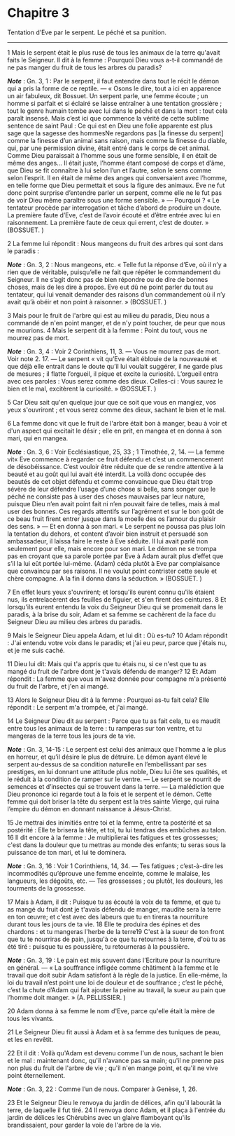 # Chapitre 3

Tentation d’Eve par le serpent.
Le péché et sa punition.

***

1 Mais le serpent était le plus rusé de tous les animaux de la terre qu'avait faits le Seigneur. Il dit à la femme : Pourquoi Dieu vous a-t-il commandé de ne pas manger du fruit de tous les arbres du paradis?

***Note*** :  Gn. 3, 1 : Par le serpent, il faut entendre dans tout le récit le démon qui a pris la forme de ce reptile. ― « Osons le dire, tout a ici en apparence un air fabuleux, dit Bossuet. Un serpent parle, une femme écoute ; un homme si parfait et si éclairé se laisse entraîner à une tentation grossière ; tout le genre humain tombe avec lui dans le péché et dans la mort : tout cela paraît insensé. Mais c’est ici que commence la vérité de cette sublime sentence de saint Paul : Ce qui est en Dieu une folie apparente est plus sage que la sagesse des hommesNe regardons pas [la finesse du serpent] comme la finesse d’un animal sans raison, mais comme la finesse du diable, qui, par une permission divine, était entré dans le corps de cet animal. Comme Dieu paraissait à l’homme sous une forme sensible, il en était de même des anges… Il était juste, l’homme étant composé de corps et d’âme, que Dieu se fit connaître à lui selon l’un et l’autre, selon le sens comme selon l’esprit. Il en était de même des anges qui
conversaient avec l’homme, en telle forme que Dieu permettait et sous la figure des animaux. Eve ne fut donc point surprise d’entendre parler un serpent, comme elle ne le fut pas de voir Dieu même paraître sous une forme sensible. » ― Pourquoi ? « Le tentateur procède par interrogation et tâche d’abord de produire un doute. La première faute d’Eve, c’est de l’avoir écouté et d’être entrée avec lui en raisonnement. La première faute de ceux qui errent, c’est de douter. » (BOSSUET. )


2 La femme lui répondit : Nous mangeons du fruit des arbres qui sont dans le paradis :

***Note*** :  Gn. 3, 2 : Nous mangeons, etc. « Telle fut la réponse d’Eve, où il n’y a rien que de véritable, puisqu’elle ne fait que répéter le commandement du Seigneur. Il ne s’agit donc pas de bien répondre ou de dire de bonnes choses, mais de les dire à propos. Eve eut dû ne point parler du tout au tentateur, qui lui venait demander des raisons d’un commandement où il n’y avait qu’à obéir et non point à raisonner. » (BOSSUET. )

3 Mais pour le fruit de l'arbre qui est au milieu du paradis, Dieu nous a commandé de n'en point manger, et de n'y point toucher, de peur que nous ne mourions. 4 Mais le serpent dit à la femme : Point du tout, vous ne mourrez pas de mort.

***Note*** :  Gn. 3, 4 : Voir 2 Corinthiens, 11, 3. ― Vous ne mourrez pas de mort. Voir note 2. 17. ― Le serpent « vit qu’Eve était éblouie de la nouveauté et que déjà elle entrait dans le doute qu’il lui voulait suggérer, il ne garde plus de mesures ; il flatte l’orgueil, il pique et excite la curiosité. L’orgueil entra avec ces paroles : Vous serez comme des dieux. Celles-ci : Vous saurez le bien et le mal, excitèrent la curiosité. » (BOSSUET. )

5 Car Dieu sait qu'en quelque jour que ce soit que vous en mangiez, vos yeux s'ouvriront ; et vous serez comme des dieux, sachant le bien et le mal.


6 La femme donc vit que le fruit de l'arbre était bon à manger, beau à voir et d'un aspect qui excitait le désir ; elle en prit, en mangea et en donna à son mari, qui en mangea.

***Note*** :  Gn. 3, 6 : Voir Ecclésiastique, 25, 33 ; 1 Timothée, 2, 14. ― La femme vit« Eve commence à regarder ce fruit défendu et c’est un commencement de désobéissance. C’est vouloir être réduite que de se rendre attentive à la beauté et au goût qui lui avait été interdit. La voilà donc occupée des beautés de cet objet défendu et comme convaincue que Dieu était trop sévère de leur défendre l’usage d’une chose si belle, sans songer que le péché ne consiste pas à user des choses mauvaises par leur nature, puisque Dieu n’en avait point fait ni n’en pouvait faire de telles, mais à mal user des bonnes. Ces regards attentifs sur l’agrément et sur le bon goût de ce beau fruit firent entrer jusque dans la moelle des os l’amour du plaisir des sens. » ― Et en donna à son mari. « Le serpent ne poussa pas plus loin la tentation du dehors, et content d’avoir bien instruit et persuadé son ambassadeur, il laissa faire le reste à Eve séduite. Il lui avait parlé non seulement pour elle, mais encore pour son mari. Le démon ne se
trompa pas en croyant que sa parole portée par Eve à Adam aurait plus d’effet que s’il la lui eût portée lui-même. (Adam) céda plutôt à Eve par complaisance que convaincu par ses raisons. Il ne voulut point contrister cette seule et chère compagne. A la fin il donna dans la séduction. » (BOSSUET. )


7 En effet leurs yeux s'ouvrirent; et lorsqu'ils eurent connu qu'ils étaient nus, ils entrelacèrent des feuilles de figuier, et s'en firent des ceintures. 8 Et lorsqu'ils eurent entendu la voix du Seigneur Dieu qui se promenait dans le paradis, à la brise du soir, Adam et sa femme se cachèrent de la face du Seigneur Dieu au milieu des arbres du paradis.


9 Mais le Seigneur Dieu appela Adam, et lui dit : Où es-tu? 10 Adam répondit : J'ai entendu votre voix dans le paradis; et j'ai eu peur, parce que j'étais nu, et je me suis caché.


11 Dieu lui dit: Mais qui t'a appris que tu étais nu, si ce n'est que tu as mangé du fruit de l'arbre dont je t'avais défendu de manger? 12 Et Adam répondit : La femme que vous m'avez donnée pour compagne m'a présenté du fruit de l'arbre, et j'en ai mangé.


13 Alors le Seigneur Dieu dit à la femme : Pourquoi as-tu fait cela? Elle répondit : Le serpent m'a trompée, et j'ai mangé.


14 Le Seigneur Dieu dit au serpent : Parce que tu as fait cela, tu es maudit entre tous les animaux de la terre : tu ramperas sur ton ventre, et tu mangeras de la terre tous les jours de ta vie.

***Note*** :  Gn. 3, 14-15 : Le serpent est celui des animaux que l’homme a le plus en horreur, et qu’il désire le plus de détruire. Le démon ayant élevé le serpent au-dessus de sa condition naturelle en l’embellissant par ses prestiges, en lui donnant une attitude plus noble, Dieu lui ôte ses qualités, et le réduit à la condition de ramper sur le ventre. ― Le serpent se nourrit de semences et d’insectes qui se trouvent dans la terre. ― La malédiction que Dieu prononce ici regarde tout à la fois et le serpent et le démon. Cette femme qui doit briser la tête du serpent est la très sainte Vierge, qui ruina l’empire du démon en donnant naissance à Jésus-Christ.

15 Je mettrai des inimitiés entre toi et la femme, entre ta postérité et sa postérité : Elle te brisera la tête, et toi, tu lui tendras des embûches au talon. 16 Il dit encore à la femme : Je multiplierai tes fatigues et tes grossesses; c'est dans la douleur que tu mettras au monde des enfants; tu seras sous la puissance de ton mari, et lui te dominera.

***Note*** :  Gn. 3, 16 : Voir 1 Corinthiens, 14, 34. ― Tes fatigues ; c’est-à-dire les incommodités qu’éprouve une femme enceinte, comme le malaise, les langueurs, les dégoûts, etc. ― Tes grossesses ; ou plutôt, les douleurs, les tourments de la grossesse.


17 Mais à Adam, il dit : Puisque tu as écouté la voix de ta femme, et que tu as mangé du fruit dont je t'avais défendu de manger, maudite sera la terre en ton œuvre; et c'est avec des labeurs que tu en tireras ta nourriture durant tous les jours de ta vie. 18 Elle te produira des épines et des chardons : et tu mangeras l'herbe de la terre19 C'est à la sueur de ton front que tu te nourriras de pain, jusqu'à ce que tu retournes à la terre, d'où tu as été tiré : puisque tu es poussière, tu retourneras à la poussière.

***Note*** :  Gn. 3, 19 : Le pain est mis souvent dans l’Ecriture pour la nourriture en général. ― « La souffrance infligée comme châtiment à la femme et le travail que doit subir Adam satisfont à la règle de la justice. En elle-même, la loi du travail n’est point une loi de douleur et de souffrance ; c’est le péché, c’est la chute d’Adam qui fait ajouter la peine au travail, la sueur au pain que l’homme doit manger. » (A. PELLISSIER. )


20 Adam donna à sa femme le nom d'Eve, parce qu'elle était la mère de tous les vivants.


21 Le Seigneur Dieu fit aussi à Adam et à sa femme des tuniques de peau, et les en revêtit.


22 Et il dit : Voilà qu'Adam est devenu comme l'un de nous, sachant le bien et le mal : maintenant donc, qu'il n'avance pas sa main; qu'il ne prenne pas non plus du fruit de l'arbre de vie ; qu'il n'en mange point, et qu'il ne vive point éternellement.

***Note*** :  Gn. 3, 22 : Comme l’un de nous. Comparer à Genèse, 1, 26.

23 Et le Seigneur Dieu le renvoya du jardin de délices, afin qu'il labourât la terre, de laquelle il fut tiré. 24 Il renvoya donc Adam, et il plaça à l'entrée du jardin de délices les Chérubins avec un glaive flamboyant qu'ils brandissaient, pour garder la voie de l'arbre de la vie.

